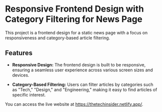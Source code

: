 # Responsive Frontend Design with Category Filtering for News Page

This project is a frontend design for a static news page with a focus on responsiveness and category-based article filtering.

## Features

- **Responsive Design:** The frontend design is built to be responsive, ensuring a seamless user experience across various screen sizes and devices.

- **Category-Based Filtering:** Users can filter articles by categories such as "Tech," "Design," and "Engineering," making it easy to find articles of specific interest.

You can access the live website at https://thetechinsider.netlify.app/.

